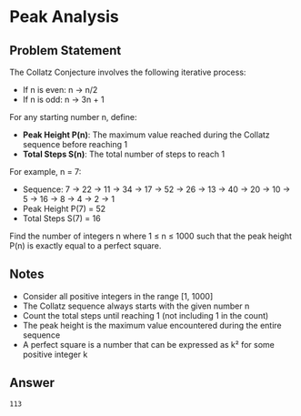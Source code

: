 # Peak Analysis

## Problem Statement
The Collatz Conjecture involves the following iterative process:
- If n is even: n → n/2
- If n is odd: n → 3n + 1

For any starting number n, define:
- **Peak Height P(n)**: The maximum value reached during the Collatz sequence before reaching 1
- **Total Steps S(n)**: The total number of steps to reach 1

For example, n = 7:
- Sequence: 7 → 22 → 11 → 34 → 17 → 52 → 26 → 13 → 40 → 20 → 10 → 5 → 16 → 8 → 4 → 2 → 1
- Peak Height P(7) = 52
- Total Steps S(7) = 16

Find the number of integers n where 1 ≤ n ≤ 1000 such that the peak height P(n) is exactly equal to a perfect square.

## Notes
- Consider all positive integers in the range [1, 1000]
- The Collatz sequence always starts with the given number n
- Count the total steps until reaching 1 (not including 1 in the count)
- The peak height is the maximum value encountered during the entire sequence
- A perfect square is a number that can be expressed as k² for some positive integer k

## Answer
```
113
```
